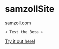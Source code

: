 # samzollSite
samzoll.com


`⬇️ Test the Beta ⬇️`

[Try it out here!](https://samzoll-website.herokuapp.com/)